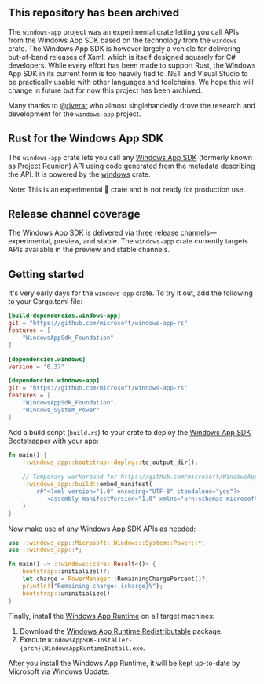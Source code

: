 ## This repository has been archived

The `windows-app` project was an experimental crate letting you call APIs from the Windows App SDK based on the technology from the `windows` crate. The Windows App SDK is however largely a vehicle for delivering out-of-band releases of Xaml, which is itself designed squarely for C# developers. While every effort has been made to support Rust, the Windows App SDK in its current form is too heavily tied to .NET and Visual Studio to be practically usable with other languages and toolchains. We hope this will change in future but for now this project has been archived. 

Many thanks to [@riverar](https://github.com/riverar) who almost singlehandedly drove the research and development for the `windows-app` project. 

## Rust for the Windows App SDK
The `windows-app` crate lets you call any [Windows App SDK](https://github.com/microsoft/WindowsAppSDK) (formerly known as Project Reunion) API using code generated from the metadata describing the API. It is powered by the [windows](https://github.com/microsoft/windows-rs) crate.

Note: This is an experimental 🧪 crate and is not ready for production use.

## Release channel coverage
The Windows App SDK is delivered via [three release channels](https://docs.microsoft.com/windows/apps/windows-app-sdk/release-channels)—experimental, preview, and stable. The `windows-app` crate currently targets APIs available in the preview and stable channels.

## Getting started
It's very early days for the `windows-app` crate. To try it out, add the following to your Cargo.toml file:

```toml
[build-dependencies.windows-app]
git = "https://github.com/microsoft/windows-app-rs"
features = [
    "WindowsAppSdk_Foundation"
]

[dependencies.windows]
version = "0.37"

[dependencies.windows-app]
git = "https://github.com/microsoft/windows-app-rs"
features = [
    "WindowsAppSdk_Foundation",
    "Windows_System_Power"
]
```

Add a build script (`build.rs`) to your crate to deploy the [Windows App SDK Bootstrapper](https://docs.microsoft.com/en-us/windows/apps/windows-app-sdk/deploy-unpackaged-apps?WT.mc_id=WD-MVP-5002756#using-features-at-run-time) with your app:

```rust
fn main() {
    ::windows_app::bootstrap::deploy::to_output_dir();
    
    // Temporary workaround for https://github.com/microsoft/WindowsAppSDK/issues/2634
    ::windows_app::build::embed_manifest(
        r#"<?xml version="1.0" encoding="UTF-8" standalone="yes"?>
           <assembly manifestVersion="1.0" xmlns="urn:schemas-microsoft-com:asm.v1" />"#,
    )
}
```

Now make use of any Windows App SDK APIs as needed:

```rust
use ::windows_app::Microsoft::Windows::System::Power::*;
use ::windows_app::*;

fn main() -> ::windows::core::Result<()> {
    bootstrap::initialize()?;
    let charge = PowerManager::RemainingChargePercent()?;
    println!("Remaining charge: {charge}%");
    bootstrap::uninitialize()
}
```

Finally, install the [Windows App Runtime](https://docs.microsoft.com/windows/apps/windows-app-sdk/deploy-unpackaged-apps?WT.mc_id=WD-MVP-5002756) on all target machines:

1. Download the [Windows App Runtime Redistributable](https://aka.ms/windowsappsdk/1.1/1.1.1/windowsappruntimeredist-1.1.1.zip) package.
2. Execute `WindowsAppSDK-Installer-{arch}\WindowsAppRuntimeInstall.exe`.

After you install the Windows App Runtime, it will be kept up-to-date by Microsoft via Windows Update.
